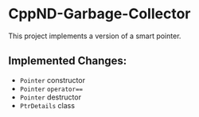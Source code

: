 # CppND-Garbage-Collector
This project implements a version of a smart pointer. 

## Implemented Changes:
- `Pointer` constructor
- `Pointer` `operator==`
- `Pointer` destructor
- `PtrDetails` class
